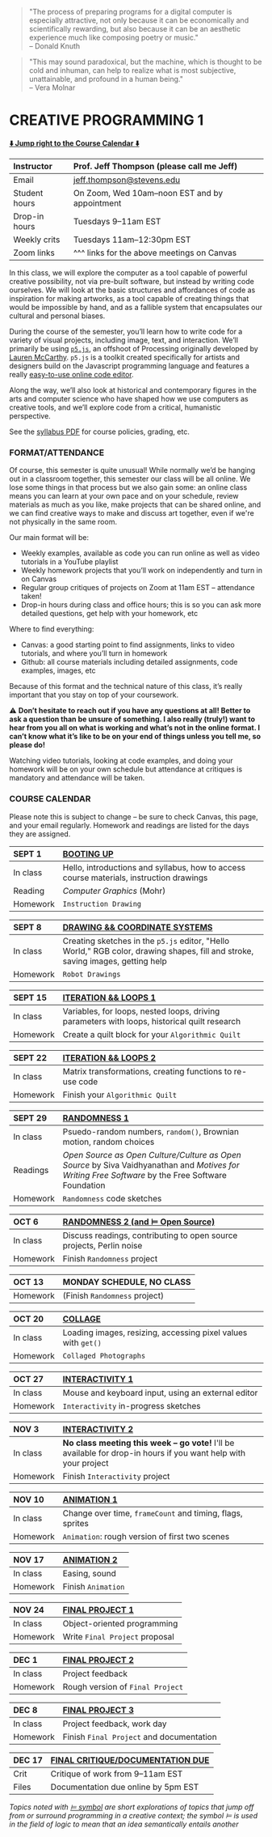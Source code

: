 > "The process of preparing programs for a digital computer is especially attractive, not only because it can be economically and scientifically rewarding, but also because it can be an aesthetic experience much like composing poetry or music."  
> – Donald Knuth

> "This may sound paradoxical, but the machine, which is thought to be cold and inhuman, can help to realize what is most subjective, unattainable, and profound in a human being."  
> – Vera Molnar


# CREATIVE PROGRAMMING 1

**[:arrow_down: Jump right to the Course Calendar :arrow_down:](https://github.com/jeffThompson/CreativeProgramming1#course-calendar)**  
 
| Instructor     | Prof. Jeff Thompson (please call me Jeff) |  
| :---           | :--- |  
| Email          | jeff.thompson@stevens.edu |  
| Student hours  | On Zoom, Wed 10am–noon EST and by appointment |  
| Drop-in hours  | Tuesdays 9–11am EST |  
| Weekly crits   | Tuesdays 11am–12:30pm EST |  
| Zoom links     | ^^^ links for the above meetings on Canvas |  

In this class, we will explore the computer as a tool capable of powerful creative possibility, not via pre-built software, but instead by writing code ourselves. We will look at the basic structures and affordances of code as inspiration for making artworks, as a tool capable of creating things that would be impossible by hand, and as a fallible system that encapsulates our cultural and personal biases.

During the course of the semester, you’ll learn how to write code for a variety of visual projects, including image, text, and interaction. We’ll primarily be using [`p5.js`](https://p5js.org), an offshoot of Processing originally developed by [Lauren McCarthy](https://lauren-mccarthy.com). `p5.js` is a toolkit created specifically for artists and designers build on the Javascript programming language and features a really [easy-to-use online code editor](https://editor.p5js.org).

Along the way, we’ll also look at historical and contemporary figures in the arts and computer science who have shaped how we use computers as creative tools, and we’ll explore code from a critical, humanistic perspective.

See the [syllabus PDF](https://github.com/jeffThompson/CreativeProgramming1/blob/master/Syllabus.pdf) for course policies, grading, etc.


### FORMAT/ATTENDANCE  
Of course, this semester is quite unusual! While normally we’d be hanging out in a classroom together, this semester our class will be all online. We lose some things in that process but we also gain some: an online class means you can learn at your own pace and on your schedule, review materials as much as you like, make projects that can be shared online, and we can find creative ways to make and discuss art together, even if we're not physically in the same room.

Our main format will be:  
* Weekly examples, available as code you can run online as well as video tutorials in a YouTube playlist  
* Weekly homework projects that you’ll work on independently and turn in on Canvas  
* Regular group critiques of projects on Zoom at 11am EST – attendance taken!    
* Drop-in hours during class and office hours; this is so you can ask more detailed questions, get help with your homework, etc  

Where to find everything:  
* Canvas: a good starting point to find assignments, links to video tutorials, and where you’ll turn in homework  
* Github: all course materials including detailed assignments, code examples, images, etc  

Because of this format and the technical nature of this class, it’s really important that you stay on top of your coursework. 

:warning: **Don’t hesitate to reach out if you have any questions at all! Better to ask a question than be unsure of something. I also really (truly!) want to hear from you all on what is working and what’s not in the online format. I can’t know what it’s like to be on your end of things unless you tell me, so please do!**  

Watching video tutorials, looking at code examples, and doing your homework will be on your own schedule but attendance at critiques is mandatory and attendance will be taken.

 
### COURSE CALENDAR  
Please note this is subject to change – be sure to check Canvas, this page, and your email regularly. Homework and readings are listed for the days they are assigned.

| SEPT 1     | [BOOTING UP](https://github.com/jeffThompson/CreativeProgramming1/tree/master/Week00_BootingUp) |
| :---       | :--- |
| In class   | Hello, introductions and syllabus, how to access course materials, instruction drawings |
| Reading    | *Computer Graphics* (Mohr)|
| Homework   | `Instruction Drawing`|

| SEPT 8     | [DRAWING && COORDINATE SYSTEMS](https://github.com/jeffThompson/CreativeProgramming1/tree/master/Week01_DrawingBasics) |
| :---       | :--- |
| In class   | Creating sketches in the `p5.js` editor, "Hello World," RGB color, drawing shapes, fill and stroke, saving images, getting help |
| Homework   | `Robot Drawings` |

| SEPT 15    | [ITERATION && LOOPS 1](https://github.com/jeffThompson/CreativeProgramming1/tree/master/Week02_IterationAndLoops) |
| :---       | :--- |
| In class   | Variables, for loops, nested loops, driving parameters with loops, historical quilt research |
| Homework   | Create a quilt block for your `Algorithmic Quilt` |
 
| SEPT 22    | [ITERATION && LOOPS 2](https://github.com/jeffThompson/CreativeProgramming1/tree/master/Week02_IterationAndLoops) |
| :---       | :--- |
| In class   | Matrix transformations, creating functions to re-use code |
| Homework   | Finish your `Algorithmic Quilt` |

| SEPT 29    | [RANDOMNESS 1](https://github.com/jeffThompson/CreativeProgramming1/tree/master/Week04_Randomness) |
| :---       | :--- |
| In class   | Psuedo-random numbers, `random()`, Brownian motion, random choices |
| Readings   | *Open Source as Open Culture/Culture as Open Source* by Siva Vaidhyanathan and *Motives for Writing Free Software* by the Free Software Foundation |
| Homework   | `Randomness` code sketches |

| OCT 6      | [RANDOMNESS 2 (and ⊨ Open Source)](https://github.com/jeffThompson/CreativeProgramming1/tree/master/Week04_Randomness) |
| :---       | :--- |
| In class   | Discuss readings, contributing to open source projects, Perlin noise  |
| Homework   | Finish `Randomness` project |

| OCT 13     | MONDAY SCHEDULE, NO CLASS |  
| :---       | :--- |  
| Homework   | (Finish `Randomness` project) |

| OCT 20     | [COLLAGE](https://github.com/jeffThompson/CreativeProgramming1/tree/master/Week06_Collage) |
| :---       | :--- |
| In class   | Loading images, resizing, accessing pixel values with `get()` |
| Homework   | `Collaged Photographs` |

| OCT 27     | [INTERACTIVITY 1](https://github.com/jeffThompson/CreativeProgramming1/tree/master/Week07_Interactivity) |
| :---       | :--- |
| In class   | Mouse and keyboard input, using an external editor |  
| Homework   | `Interactivity` in-progress sketches |

| NOV 3      | [INTERACTIVITY 2](https://github.com/jeffThompson/CreativeProgramming1/tree/master/Week07_Interactivity) |
| :---       | :--- |
| In class   | **No class meeting this week – go vote!** I'll be available for drop-in hours if you want help with your project |  
| Homework   | Finish `Interactivity` project |

| NOV 10     | [ANIMATION 1](https://github.com/jeffThompson/CreativeProgramming1/tree/master/Week09_Animation) |
| :---       | :--- |
| In class   | Change over time, `frameCount` and timing, flags, sprites |
| Homework   | `Animation`: rough version of first two scenes |

| NOV 17     | [ANIMATION 2](https://github.com/jeffThompson/CreativeProgramming1/tree/master/Week09_Animation) |
| :---       | :--- |
| In class   | Easing, sound |
| Homework   | Finish `Animation` |

| NOV 24     | [FINAL PROJECT 1](https://github.com/jeffThompson/CreativeProgramming1/tree/master/Week11_FinalProject) |
| :---       | :--- |
| In class   | Object-oriented programming |
| Homework   | Write `Final Project` proposal |

| DEC 1      | [FINAL PROJECT 2](https://github.com/jeffThompson/CreativeProgramming1/tree/master/Week11_FinalProject) |
| :---       | :--- |
| In class   | Project feedback |
| Homework   | Rough version of `Final Project` |

| DEC 8      | [FINAL PROJECT 3](https://github.com/jeffThompson/CreativeProgramming1/tree/master/Week11_FinalProject) |
| :---       | :--- |
| In class   | Project feedback, work day |
| Homework   | Finish `Final Project` and documentation |

| DEC 17     | [FINAL CRITIQUE/DOCUMENTATION DUE](https://github.com/jeffThompson/CreativeProgramming1/tree/master/Week11_FinalProject) |
| :---       | :--- |
| Crit       | Critique of work from 9–11am EST |
| Files      | Documentation due online by 5pm EST |

*Topics noted with [⊨ symbol](https://en.wikipedia.org/wiki/Double_turnstile) are short explorations of topics that jump off from or surround programming in a creative context; the symbol ⊨ is used in the field of logic to mean that an idea semantically entails another*

